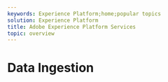 ```yaml
---
keywords: Experience Platform;home;popular topics
solution: Experience Platform
title: Adobe Experience Platform Services
topic: overview
---
```


# Data Ingestion